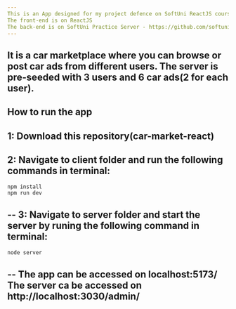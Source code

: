 ```yaml
---
This is an App designed for my project defence on SoftUni ReactJS course.
The front-end is on ReactJS
The back-end is on SoftUni Practice Server - https://github.com/softuni-practice-server/softuni-practice-server
---
```

It is a car marketplace where you can browse or post car ads from different users.
The server is pre-seeded with 3 users and 6 car ads(2 for each user).
--
How to run the app
--
1: Download this repository(car-market-react)
--
2: Navigate to client folder and run the following commands in terminal:
--
    npm install
    npm run dev
--
3: Navigate to server folder and start the server by runing the following command in terminal:
--
    node server
--
The app can be accessed on localhost:5173/
The server ca be accessed on http://localhost:3030/admin/
--
